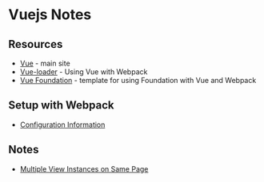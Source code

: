 # Vuejs Notes

## Resources
* [Vue](https://vuejs.org/) - main site
* [Vue-loader](https://vue-loader.vuejs.org/en/) - Using Vue with Webpack
* [Vue Foundation](https://github.com/vue-foundation/vue-foundation) - template for using Foundation with Vue and Webpack

## Setup with Webpack
* [Configuration Information](configuration.md)

## Notes
* [Multiple View Instances on Same Page](https://codingexplained.com/coding/front-end/vue-js/using-multiple-vue-instances-page)
